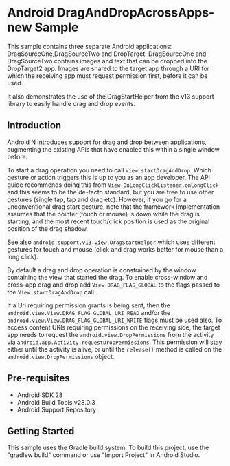 
Android DragAndDropAcrossApps-new Sample
===================================

This sample contains three separate Android applications: DragSourceOne,DragSourceTwo and
DropTarget. DragSourceOne and DragSourceTwo contains images and text that can be dropped into the DropTarget2
app. Images are shared to the target app through a URI for which the receiving app
must request permission first, before it can be used.

It also demonstrates the use of the DragStartHelper from the v13 support library to easily
handle drag and drop events.

Introduction
------------

Android N introduces support for drag and drop between applications,
augmenting the existing APIs that have enabled this within a single
window before.

To start a drag operation you need to call `View.startDragAndDrop`.
Which gesture or action triggers this is up to you as an app developer.
The API guide recommends doing this from
`View.OnLongClickListener.onLongClick` and this seems to be the de-facto
standard, but you are free to use other gestures (single tap, tap and drag
etc).
However, if you go for a unconventional drag start gesture, note that
the framework implementation assumes that the pointer (touch or mouse)
is down while the drag is starting, and the most recent touch/click
position is used as the original position of the drag shadow.

See also `android.support.v13.view.DragStartHelper` which uses different
gestures for touch and mouse (click and drag works better for mouse
than a long click).

By default a drag and drop operation is constrained by the window
containing the view that started the drag.
To enable cross-window and cross-app drag and drop add
`View.DRAG_FLAG_GLOBAL` to the flags passed to the `View.startDragAndDrop`
call.

If a Uri requiring permission grants is being sent, then the
`android.view.View.DRAG_FLAG_GLOBAL_URI_READ` and/or the
`android.view.View.DRAG_FLAG_GLOBAL_URI_WRITE` flags must be used also.
To access content URIs requiring permissions on the receiving side, the target
app needs to request the `android.view.DropPermissions` from the activity via
`android.app.Activity.requestDropPermissions`. This permission will stay either
until the activity is alive, or until the `release()` method is called on the
`android.view.DropPermissions` object.

Pre-requisites
--------------

- Android SDK 28
- Android Build Tools v28.0.3
- Android Support Repository
 

Getting Started
---------------

This sample uses the Gradle build system. To build this project, use the
"gradlew build" command or use "Import Project" in Android Studio.
